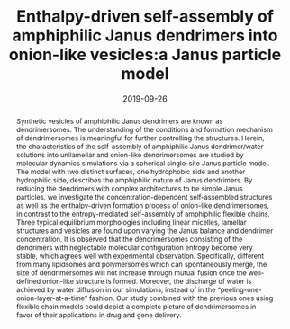 ---
title: "Enthalpy-driven self-assembly of amphiphilic Janus dendrimers into onion-like vesicles:a Janus particle model"
authors:
- Fang-Fang Hu
- Yu-Wei Sun
- You-Liang Zhu
- Yi-Neng Huang
- Zhan-Wei Li
- Zhao-Yan Sun
date: "2019-09-26"
doi: "10.1039/C9NR05885K"
publication_types: ["期刊文章"]
publication: "Nanoscale"
publication_short: "Nanoscale 2019,37,11,17350-17356"
abstract: "
<!--more-->
Synthetic vesicles of amphiphilic Janus dendrimers are known  as dendrimersomes. The understanding of the conditions and formation  mechanism of dendrimersomes is meaningful for further controlling the  structures. Herein, the characteristics of the self-assembly of  amphiphilic Janus dendrimer/water solutions into unilamellar and  onion-like dendrimersomes are studied by molecular dynamics simulations  via a spherical single-site Janus particle model. The model with two  distinct surfaces, one hydrophobic side and another hydrophilic side,  describes the amphiphilic nature of Janus dendrimers. By reducing the  dendrimers with complex architectures to be simple Janus particles, we  investigate the concentration-dependent self-assembled structures as  well as the enthalpy-driven formation process of onion-like  dendrimersomes, in contrast to the entropy-mediated self-assembly of  amphiphilic flexible chains. Three typical equilibrium morphologies  including linear micelles, lamellar structures and vesicles are found  upon varying the Janus balance and dendrimer concentration. It is  observed that the dendrimersomes consisting of the dendrimers with  neglectable molecular configuration entropy become very stable, which  agrees well with experimental observation. Specifically, different from  many lipidsomes and polymersomes which can spontaneously merge, the size  of dendrimersomes will not increase through mutual fusion once the  well-defined onion-like structure is formed. Moreover, the discharge of  water is achieved by water diffusion in our simulations, instead of in  the “peeling-one-onion-layer-at-a-time” fashion. Our study combined with  the previous ones using flexible chain models could depict a complete  picture of dendrimersomes in favor of their applications in drug and  gene delivery."
url_pdf: "https://pubs.rsc.org/en/content/articlelanding/2019/nr/c9nr05885k"
---